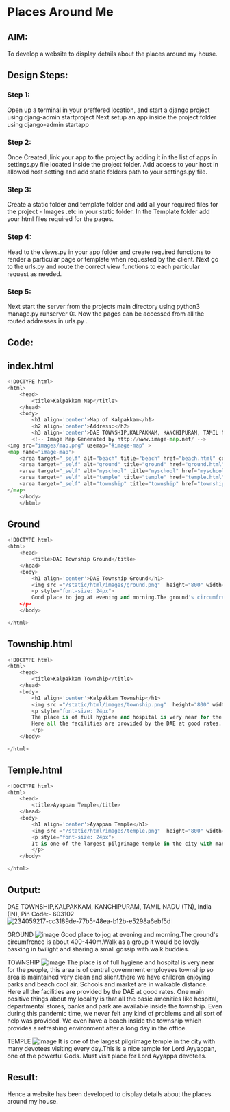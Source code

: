 # Places Around Me
## AIM:
To develop a website to display details about the places around my house.

## Design Steps:
### Step 1:
Open up a terminal in your preffered location, and start a django project using djang-admin startproject Next setup an app inside the project folder using django-admin startapp
### Step 2:
Once Created ,link your app to the project by adding it in the list of apps in settings.py file located inside the project folder. Add access to your host in allowed host setting and add static folders path to your settings.py file.
### Step 3:
Create a static folder and template folder and add all your required files for the project - Images .etc in your static folder. In the Template folder add your html files required for the pages.
### Step 4:
Head to the views.py in your app folder and create required functions to render a particular page or template when requested by the client. Next go to the urls.py and route the correct view functions to each particular request as needed.
### Step 5:
Next start the server from the projects main directory using python3 manage.py runserver 0:. Now the pages can be accessed from all the routed addresses in urls.py .

## Code:
## index.html
~~~py
<!DOCTYPE html>
<html>
    <head>
        <title>Kalpakkam Map</title> 
    </head>
    <body>
        <h1 align='center'>Map of Kalpakkam</h1>
        <h2 align='center'>Address:</h2>
        <h3 align='center'>DAE TOWNSHIP,KALPAKKAM, KANCHIPURAM, TAMIL NADU (TN), India (IN), Pin Code:- 603102</h3>
        <!-- Image Map Generated by http://www.image-map.net/ -->
<img src="images/map.png" usemap="#image-map" >
<map name="image-map">
    <area target="_self" alt="beach" title="beach" href="beach.html" coords="1574,428,1752,875" shape="rect">
    <area target="_self" alt="ground" title="ground" href="ground.html" coords="1126,667,1268,826" shape="rect">
    <area target="_self" alt="myschool" title="myschool" href="myschool.html" coords="1342,818,1439,904" shape="rect">
    <area target="_self" alt="temple" title="temple" href="temple.html" coords="1311,647,1426,766" shape="rect">
    <area target="_self" alt="township" title="township" href="township.html" coords="1023,720,672,173" shape="rect">
</map>
    </body>
    </html>
~~~      
## Ground
~~~py
<!DOCTYPE html>
<html>
    <head>
        <title>DAE Township Ground</title>
    </head>
    <body>
        <h1 align='center'>DAE Township Ground</h1>
        <img src ="/static/html/images/ground.png"  height="800" width="100%" align="center" >
        <p style="font-size: 24px">
        Good place to jog at evening and morning.The ground's circumfrence is about 400-440m.Walk as a group it would be lovely basking in twilight and sharing a small gossip with walk buddies.
    </p>
    </body>

</html>
~~~
## Township.html
~~~py
<!DOCTYPE html>
<html>
    <head>
        <title>Kalpakkam Township</title>
    </head>
    <body>
        <h1 align='center'>Kalpakkam Township</h1>
        <img src ="/static/html/images/township.png"  height="800" width="100%" align="center" >
        <p style="font-size: 24px">
        The place is of full hygiene and hospital is very near for the people, this area is of central government employees township so area is maintained very clean and slient.there we have children enjoying parks and beach cool air. Schools and market are in walkable distance.
        Here all the facilities are provided by the DAE at good rates. One main positive things about my locality is that all the basic amenities like hospital, departmental stores, banks and park are available inside the township. Even during this pandemic time, we never felt any kind of problems and all sort of help was provided. We even have a beach inside the township which provides a refreshing environment after a long day in the office.  
        </p>
    </body>

</html>
~~~
## Temple.html
~~~py
<!DOCTYPE html>
<html>
    <head>
        <title>Ayappan Temple</title>
    </head>
    <body>
        <h1 align='center'>Ayappan Temple</h1>
        <img src ="/static/html/images/temple.png"  height="800" width="100%" align="center" >
        <p style="font-size: 24px">
        It is one of the largest pilgrimage temple in the city with many devotees visiting every day.This is a nice temple for Lord Ayyappan, one of the powerful Gods. Must visit place for Lord Ayyappa devotees.
        </p>
    </body>

</html>
~~~


## Output:
DAE TOWNSHIP,KALPAKKAM, KANCHIPURAM, TAMIL NADU (TN), India (IN), Pin Code:- 603102
![234059217-cc3189de-77b5-48ea-b12b-e5298a6ebf5d](https://github.com/SivaMohan-cloud/places-around-me/assets/121418870/7ecc311c-5ad7-4a26-81bc-626aff9d0a20)

GROUND
![image](https://github.com/SivaMohan-cloud/places-around-me/assets/121418870/8a88e10e-7324-4e70-bf59-4a5117759306)
Good place to jog at evening and morning.The ground's circumfrence is about 400-440m.Walk as a group it would be lovely basking in twilight and sharing a small gossip with walk buddies.

TOWNSHIP
![image](https://github.com/SivaMohan-cloud/places-around-me/assets/121418870/bb8fc05c-7180-4091-ae04-b02827af12a4)
The place is of full hygiene and hospital is very near for the people, this area is of central government employees township so area is maintained very clean and slient.there we have children enjoying parks and beach cool air. Schools and market are in walkable distance. Here all the facilities are provided by the DAE at good rates. One main positive things about my locality is that all the basic amenities like hospital, departmental stores, banks and park are available inside the township. Even during this pandemic time, we never felt any kind of problems and all sort of help was provided. We even have a beach inside the township which provides a refreshing environment after a long day in the office.

TEMPLE
![image](https://github.com/SivaMohan-cloud/places-around-me/assets/121418870/9ce58da1-c841-4bd4-b266-1cb5f8a84e3b)
It is one of the largest pilgrimage temple in the city with many devotees visiting every day.This is a nice temple for Lord Ayyappan, one of the powerful Gods. Must visit place for Lord Ayyappa devotees.

## Result:
Hence a website has been developed to display details about the places around my house.

